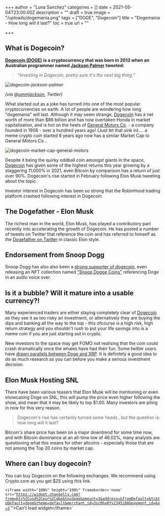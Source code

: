 +++
author = "Luna Sanchez"
categories = []
date = 2021-05-04T23:00:00Z
description = ""
draft = true
image = "/uploads/dogemania.png"
tags = ["DOGE", "Dogecoin"]
title = "Dogemania - How long will it last?"
toc = true
url = ""

+++
## What is Dogecoin?

[**Dogecoin (DOGE)**](/buy-dogecoin) **is a cryptocurrency that was born in 2013 when an Australian programmer named** [**Jackson Palmer**](https://twitter.com/ummjackson?lang=en) **tweeted:**

> _"Investing in Dogecoin, pretty sure it's the next big thing."_

_![dogecoin-jackson-palmer](/uploads/palmer-dogecoin-tweet-next-big-thing.png)_

_(via @_[_ummjackson_](https://twitter.com/ummjackson?lang=en)_, Twitter)_

What started out as a joke has turned into one of the most popular cryptocurrencies on earth. A lot of people are wondering how long "dogemania" will last. Although it may seem strange, [Dogecoin](/buy-dogecoin) has a net worth of more than $86 billion and has now overtaken Honda in market capitalisation, and is hot on the heels of [General Motors Co](https://en.wikipedia.org/wiki/General_Motors). - a company founded in 1908 - over a hundred years ago!  (Just let that sink in).... a meme crypto coin started 8 years ago now has a similar Market Cap to General Motors Co...

![dogecoin-market-cap-general-motors](/uploads/dogecoin-market-cap.png)

Despite it being the quirky oddball coin amongst giants in the space, [Dogecoin](/buy-dogecoin) has given some of the highest returns this year growing by a staggering 11,000% in 2021, even Bitcoin by comparison has a return of just over 90%. Dogecoin's rise started in February following Elon Musk tweeting about the topic.

Investor interest in Dogecoin has been so strong that the RobinHood trading platform crashed following interest in Dogecoin.

## The Dogefather - Elon Musk

The richest man in the world, Elon Musk, has played a contributory part recently into accelerating the growth of Dogecoin. He has posted a number of tweets on Twitter that reference the coin and has referred to himself as the [Dogefather on Twitter](https://twitter.com/elonmusk/status/1387290679794089986) in classic Elon style.

## Endorsement from Snoop Dogg

Snoop Dogg has also also been a [strong supporter of dogecoin](https://twitter.com/SnoopDogg/status/1358141965930426368), even releasing an NFT collection named ["Snoop Dogge Coins"](https://crypto.com/nft/drops-event/80b2e021d4cbfbc43789db5377ecf1ed?asset=b83421fd5a0b33d99987c85abdc7e29f&edition=60dc354e71d71a84d2bbb1e6311baafc) referencing Doge in an audio voice over.

## Is it a bubble? Will it mature into a usable currency?!

Many experienced traders are either staying completely clear of [Dogecoin]() as they see it as too risky an investment, or alternatively they are buying the dips and banking all the way to the top - this ofcourse is a high risk, high return strategy and you shouldn't rush to put your life savings into is a meme coin if you are just starting out in crypto.

New investors to the space may get FOMO not realising that the coin could crash dramatically once the whales have had their fun.  Some twitter users have [drawn parallels between Doge and XRP](https://twitter.com/lowstrife/status/1389794278096965632?s=20).  It is definitely a good idea to do as much research as you can before you make a serious investment decision.

## Elon Musk Hosting SNL

There have been various teasers that Elon Musk will be mentioning or even showcasing Doge on SNL, this will pump the price even higher following the show, and mean that it may be likely to top $1.00. Many investors are piling in now for this very reason.

> Dogecoin's rise has certainly turned some heads , but the question is: how long will it last?

Bitcoin's share price has been on a major downtrend for some time now, and with Bitcoin dominance at an all-time low of 46.02%, many analysts are questioning what this means for other altcoins - especially those that are not among the Top 20 coins by market cap.

## Where can I buy dogecoin?

You can buy Dogecoin on the following exchanges.  We recommend using Crypto.com as you get $25 using this link.

`<iframe width="100%" height="100%" frameborder='none' src="`[`https://widget.changelly.com?from=btc%2Cusd%2Ceur%2Cgbp&to=doge&amount=1&address=&fromDefault=btc&toDefault=doge&theme=default&merchant_id=3sc0hx0fv2345i88&payment_id=&v=3`]( "https://widget.changelly.com?from=btc%2Cusd%2Ceur%2Cgbp&to=doge&amount=1&address=&fromDefault=btc&toDefault=doge&theme=default&merchant_id=3sc0hx0fv2345i88&payment_id=&v=3")`">Can't load widget</iframe>`

  
 